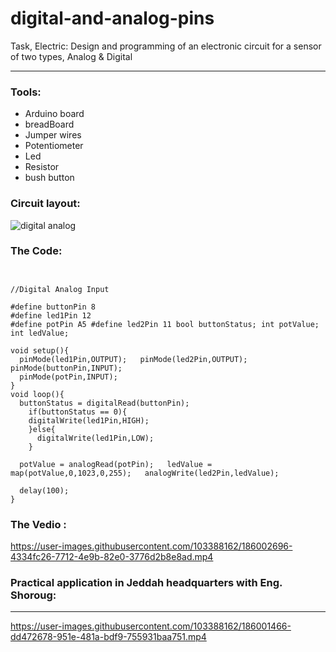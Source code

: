# digital-and-analog-pins

 Task, Electric: Design and programming of an electronic circuit for a sensor of two types, Analog & Digital
 
----------------------------------------

### Tools:

* Arduino board
* breadBoard
* Jumper wires
* Potentiometer
* Led
* Resistor
* bush button

### Circuit layout:

![digital   analog](https://user-images.githubusercontent.com/103388162/186000041-274dd270-38e0-4f38-863f-06eba434cfbf.jpeg)


### The Code:

```
 
 
//Digital Analog Input 
 
#define buttonPin 8 
#define led1Pin 12 
#define potPin A5 #define led2Pin 11 bool buttonStatus; int potValue; 
int ledValue; 
 
void setup(){ 
  pinMode(led1Pin,OUTPUT);   pinMode(led2Pin,OUTPUT);   pinMode(buttonPin,INPUT); 
  pinMode(potPin,INPUT); 
} 
void loop(){ 
  buttonStatus = digitalRead(buttonPin); 
    if(buttonStatus == 0){ 
    digitalWrite(led1Pin,HIGH); 
    }else{ 
      digitalWrite(led1Pin,LOW); 
    } 
   
  potValue = analogRead(potPin);   ledValue = map(potValue,0,1023,0,255);   analogWrite(led2Pin,ledValue); 
   
  delay(100); 
} 
```
### The Vedio :


https://user-images.githubusercontent.com/103388162/186002696-4334fc26-7712-4e9b-82e0-3776d2b8e8ad.mp4




### Practical application in Jeddah headquarters with Eng. Shoroug:

-------


https://user-images.githubusercontent.com/103388162/186001466-dd472678-951e-481a-bdf9-755931baa751.mp4



